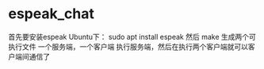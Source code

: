 # espeak_chat
首先要安装espeak
Ubuntu下：
sudo apt install espeak
然后
make
生成两个可执行文件
一个服务端，一个客户端
执行服务端，然后在执行两个客户端就可以客户端间通信了
